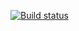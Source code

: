 [![Build status](https://ci.appveyor.com/api/projects/status/ds48a43ru3qr80rk?svg=true)](https://ci.appveyor.com/project/Daria/patterns-1)
